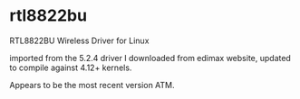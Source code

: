 # rtl8822bu
RTL8822BU Wireless Driver for Linux

imported from the 5.2.4 driver I downloaded from edimax website, updated to compile against 4.12+ kernels.

Appears to be the most recent version ATM. 
